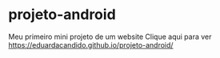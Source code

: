 # projeto-android
Meu primeiro mini projeto de um website
Clique aqui para ver
https://eduardacandido.github.io/projeto-android/
